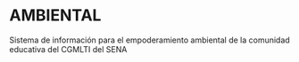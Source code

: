# AMBIENTAL
Sistema de información para el empoderamiento ambiental de la comunidad educativa del CGMLTI del SENA
